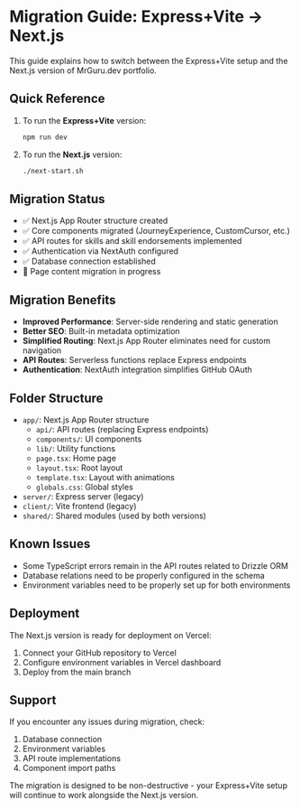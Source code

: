 # Migration Guide: Express+Vite → Next.js

This guide explains how to switch between the Express+Vite setup and the Next.js version of MrGuru.dev portfolio.

## Quick Reference

1. To run the **Express+Vite** version:
   ```bash
   npm run dev
   ```

2. To run the **Next.js** version:
   ```bash
   ./next-start.sh
   ```

## Migration Status

- ✅ Next.js App Router structure created
- ✅ Core components migrated (JourneyExperience, CustomCursor, etc.)
- ✅ API routes for skills and skill endorsements implemented
- ✅ Authentication via NextAuth configured
- ✅ Database connection established
- 🔄 Page content migration in progress

## Migration Benefits

- **Improved Performance**: Server-side rendering and static generation
- **Better SEO**: Built-in metadata optimization
- **Simplified Routing**: Next.js App Router eliminates need for custom navigation
- **API Routes**: Serverless functions replace Express endpoints
- **Authentication**: NextAuth integration simplifies GitHub OAuth

## Folder Structure

- `app/`: Next.js App Router structure
  - `api/`: API routes (replacing Express endpoints)
  - `components/`: UI components
  - `lib/`: Utility functions
  - `page.tsx`: Home page
  - `layout.tsx`: Root layout
  - `template.tsx`: Layout with animations
  - `globals.css`: Global styles
- `server/`: Express server (legacy)
- `client/`: Vite frontend (legacy)
- `shared/`: Shared modules (used by both versions)

## Known Issues

- Some TypeScript errors remain in the API routes related to Drizzle ORM
- Database relations need to be properly configured in the schema
- Environment variables need to be properly set up for both environments

## Deployment

The Next.js version is ready for deployment on Vercel:

1. Connect your GitHub repository to Vercel
2. Configure environment variables in Vercel dashboard
3. Deploy from the main branch

## Support

If you encounter any issues during migration, check:

1. Database connection
2. Environment variables
3. API route implementations
4. Component import paths

The migration is designed to be non-destructive - your Express+Vite setup will continue to work alongside the Next.js version.